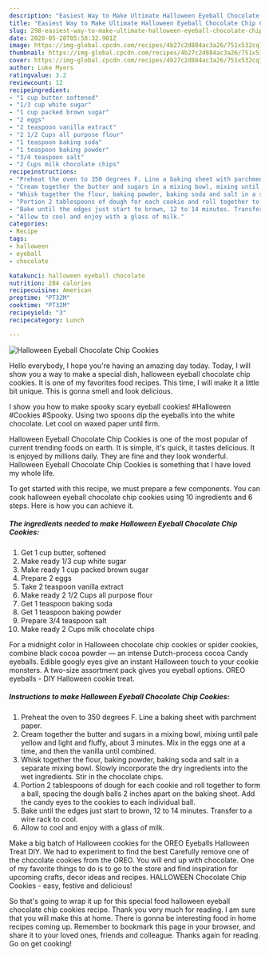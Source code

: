 ```yaml
---
description: "Easiest Way to Make Ultimate Halloween Eyeball Chocolate Chip Cookies"
title: "Easiest Way to Make Ultimate Halloween Eyeball Chocolate Chip Cookies"
slug: 298-easiest-way-to-make-ultimate-halloween-eyeball-chocolate-chip-cookies
date: 2020-05-28T05:58:32.901Z
image: https://img-global.cpcdn.com/recipes/4b27c2d884ac3a26/751x532cq70/halloween-eyeball-chocolate-chip-cookies-recipe-main-photo.jpg
thumbnail: https://img-global.cpcdn.com/recipes/4b27c2d884ac3a26/751x532cq70/halloween-eyeball-chocolate-chip-cookies-recipe-main-photo.jpg
cover: https://img-global.cpcdn.com/recipes/4b27c2d884ac3a26/751x532cq70/halloween-eyeball-chocolate-chip-cookies-recipe-main-photo.jpg
author: Luke Myers
ratingvalue: 3.2
reviewcount: 12
recipeingredient:
- "1 cup butter softened"
- "1/3 cup white sugar"
- "1 cup packed brown sugar"
- "2 eggs"
- "2 teaspoon vanilla extract"
- "2 1/2 Cups all purpose flour"
- "1 teaspoon baking soda"
- "1 teaspoon baking powder"
- "3/4 teaspoon salt"
- "2 Cups milk chocolate chips"
recipeinstructions:
- "Preheat the oven to 350 degrees F. Line a baking sheet with parchment paper."
- "Cream together the butter and sugars in a mixing bowl, mixing until pale yellow and light and fluffy, about 3 minutes. Mix in the eggs one at a time, and then the vanilla until combined."
- "Whisk together the flour, baking powder, baking soda and salt in a separate mixing bowl. Slowly incorporate the dry ingredients into the wet ingredients. Stir in the chocolate chips."
- "Portion 2 tablespoons of dough for each cookie and roll together to form a ball, spacing the dough balls 2 inches apart on the baking sheet. Add the candy eyes to the cookies to each individual ball."
- "Bake until the edges just start to brown, 12 to 14 minutes. Transfer to a wire rack to cool."
- "Allow to cool and enjoy with a glass of milk."
categories:
- Recipe
tags:
- halloween
- eyeball
- chocolate

katakunci: halloween eyeball chocolate 
nutrition: 284 calories
recipecuisine: American
preptime: "PT32M"
cooktime: "PT32M"
recipeyield: "3"
recipecategory: Lunch

---
```



![Halloween Eyeball Chocolate Chip Cookies](https://img-global.cpcdn.com/recipes/4b27c2d884ac3a26/751x532cq70/halloween-eyeball-chocolate-chip-cookies-recipe-main-photo.jpg)

Hello everybody, I hope you're having an amazing day today. Today, I will show you a way to make a special dish, halloween eyeball chocolate chip cookies. It is one of my favorites food recipes. This time, I will make it a little bit unique. This is gonna smell and look delicious.

I show you how to make spooky scary eyeball cookies! #Halloween #Cookies #Spooky. Using two spoons dip the eyeballs into the white chocolate. Let cool on waxed paper until firm.

Halloween Eyeball Chocolate Chip Cookies is one of the most popular of current trending foods on earth. It is simple, it's quick, it tastes delicious. It is enjoyed by millions daily. They are fine and they look wonderful. Halloween Eyeball Chocolate Chip Cookies is something that I have loved my whole life.


To get started with this recipe, we must prepare a few components. You can cook halloween eyeball chocolate chip cookies using 10 ingredients and 6 steps. Here is how you can achieve it.

<!--inarticleads1-->

##### The ingredients needed to make Halloween Eyeball Chocolate Chip Cookies:

1. Get 1 cup butter, softened
1. Make ready 1/3 cup white sugar
1. Make ready 1 cup packed brown sugar
1. Prepare 2 eggs
1. Take 2 teaspoon vanilla extract
1. Make ready 2 1/2 Cups all purpose flour
1. Get 1 teaspoon baking soda
1. Get 1 teaspoon baking powder
1. Prepare 3/4 teaspoon salt
1. Make ready 2 Cups milk chocolate chips


For a midnight color in Halloween chocolate chip cookies or spider cookies, combine black cocoa powder — an intense Dutch-process cocoa Candy eyeballs. Edible googly eyes give an instant Halloween touch to your cookie monsters. A two-size assortment pack gives you eyeball options. OREO eyeballs - DIY Halloween cookie treat. 

<!--inarticleads2-->

##### Instructions to make Halloween Eyeball Chocolate Chip Cookies:

1. Preheat the oven to 350 degrees F. Line a baking sheet with parchment paper.
1. Cream together the butter and sugars in a mixing bowl, mixing until pale yellow and light and fluffy, about 3 minutes. Mix in the eggs one at a time, and then the vanilla until combined.
1. Whisk together the flour, baking powder, baking soda and salt in a separate mixing bowl. Slowly incorporate the dry ingredients into the wet ingredients. Stir in the chocolate chips.
1. Portion 2 tablespoons of dough for each cookie and roll together to form a ball, spacing the dough balls 2 inches apart on the baking sheet. Add the candy eyes to the cookies to each individual ball.
1. Bake until the edges just start to brown, 12 to 14 minutes. Transfer to a wire rack to cool.
1. Allow to cool and enjoy with a glass of milk.


Make a big batch of Halloween cookies for the OREO Eyeballs Halloween Treat DIY. We had to experiment to find the best Carefully remove one of the chocolate cookies from the OREO. You will end up with chocolate. One of my favorite things to do is to go to the store and find inspiration for upcoming crafts, decor ideas and recipes. HALLOWEEN Chocolate Chip Cookies - easy, festive and delicious! 

So that's going to wrap it up for this special food halloween eyeball chocolate chip cookies recipe. Thank you very much for reading. I am sure that you will make this at home. There is gonna be interesting food in home recipes coming up. Remember to bookmark this page in your browser, and share it to your loved ones, friends and colleague. Thanks again for reading. Go on get cooking!
